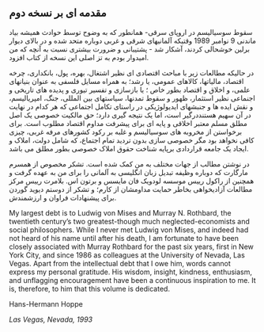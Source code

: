 ## مقدمه ای بر نسخه دوم

سقوط سوسیالیسم در اروپای سرقی- همانطور که به وضوح توسط حوادث همیشه بیاد ماندنی 9 نوامبر 1989 وقتیکه آلمانیهای شرقی و غربی دوباره متحد شده و در بالای دیوار برلین خوشحالی کردند، آشکار شد - پشتیبانی و ضرورت بیشتری نسبت به آنچه که من امیدوار بودم به تز اصلی این نسخه از کتاب افزود.

در حالیکه مطالعات زیر با مباحث اقتصادی ای نظیر اشتغال، بهره، پول، بانکداری، چرخه اقتصاد، مالیاتها، کالاهای عمومی، یا رشد؛ به همراه مسایل فلسفی به عنوان بنیانهای علمی، و اخلاق و اقتصاد بطور خاص ؛ یا بازسازی و تفسیر تیوری و پدیده های تاریخی و اجنماعی نظیر استثمار، ظهور و سقوط تمدنها، سیاستهای بین المللی، جنگ، امپریالیسم، و نقش ایده ها و جنبشهای ایدیولوژیکی در راستای تکامل اجتماعی که هر کدام در نهایت در آن سهیم هستنددرگیر است، اما یک نتیجه گیری دارد؛ حق مالکیت خصوصی یک اصل مطلق مسلم معتبر اخلاقی و پایه ای برای پیشرفت مداوم اقتصاد مطلوب است. برای برخواستن از مخروبه های سوسیالیسم و غلبه بر رکود کشورهای مرفه غربی، چیزی کافی نخواهد بود مگر خصوصی سازی بدون تردید تمام اجتماع، که شامل دولت، املاک و ایجاد یک جامعه قراردادی برپایه شناخت حقوق املاک خصوصی بطور مطلق می باشد.

در نوشتن مطالب از جهات مختلف به من کمک شده است. تشکر مخصوص از همسرم مارگارت که دوباره وظیفه تبدیل زبان انگلیسی به آلمانی را برای من به عهده گرفت و همچنین از راکول رییس موسسه لودویک فان مایسس و برتون اس. بلامرت رییس مرکز مطالعات آزادیخواهی بخاطر حمایت مداومشان از کارم؛ و تشکر از دوستم دیوید گوردن برای پیشنهادات فراوان و ارزشمندش.

My largest debt is to Ludwig von Mises and Murray N. Rothbard, the twentieth century’s two greatest-though much neglected-economists and social philosophers. While I never met Ludwig von Mises, and indeed had not heard of his name until after his death, I am fortunate to have been closely associated with Murray Rothbard for the past six years, first in New York City, and since 1986 as colleagues at the University of Nevada, Las Vegas. Apart from the intellectual debt that I owe him, words cannot express my personal gratitude. His wisdom, insight, kindness, enthusiasm, and unflagging encouragement have been a continuous inspiration to me. It is, therefore, to him that this volume is dedicated.

Hans-Hermann Hoppe

*Las Vegas, Nevada, 1993*